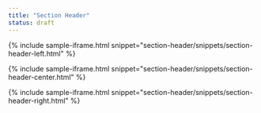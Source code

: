 ```yaml
---
title: "Section Header"
status: draft
---
```


{% include sample-iframe.html snippet="section-header/snippets/section-header-left.html" %}

{% include sample-iframe.html snippet="section-header/snippets/section-header-center.html" %}

{% include sample-iframe.html snippet="section-header/snippets/section-header-right.html" %}

